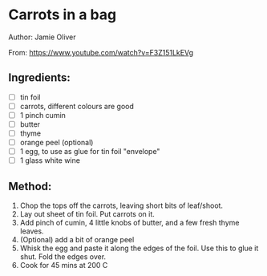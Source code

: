 # Carrots in a bag

Author: Jamie Oliver

From: https://www.youtube.com/watch?v=F3Z151LkEVg

## Ingredients:
- [ ] tin foil
- [ ] carrots, different colours are good
- [ ] 1 pinch cumin
- [ ] butter
- [ ] thyme
- [ ] orange peel (optional)
- [ ] 1 egg, to use as glue for tin foil "envelope"
- [ ] 1 glass white wine

## Method:
1. Chop the tops off the carrots, leaving short bits of leaf/shoot.
2. Lay out sheet of tin foil. Put carrots on it.
3. Add pinch of cumin, 4 little knobs of butter, and a few fresh thyme leaves.
4. (Optional) add a bit of orange peel
5. Whisk the egg and paste it along the edges of the foil. Use this to glue it shut. Fold the edges over.
6. Cook for 45 mins at 200 C